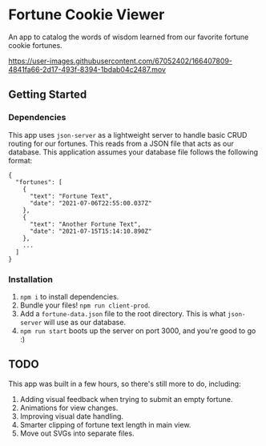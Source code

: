# Fortune Cookie Viewer

An app to catalog the words of wisdom learned from our favorite fortune cookie fortunes.

https://user-images.githubusercontent.com/67052402/166407809-4841fa66-2d17-493f-8394-1bdab04c2487.mov


## Getting Started

### Dependencies

This app uses `json-server` as a lightweight server to handle basic CRUD routing for our fortunes. This reads from a JSON file that acts as our database. This application assumes your database file follows the following format:

```
{
  "fortunes": [
    {
      "text": "Fortune Text",
      "date": "2021-07-06T22:55:00.037Z"
    },
    {
      "text": "Another Fortune Text",
      "date": "2021-07-15T15:14:10.890Z"
    },
    ...
  ]
}
```

### Installation

1. `npm i` to install dependencies.
2. Bundle your files! `npm run client-prod`.
3. Add a `fortune-data.json` file to the root directory. This is what `json-server` will use as our database.
4. `npm run start` boots up the server on port 3000, and you're good to go :)

## TODO

This app was built in a few hours, so there's still more to do, including:

1. Adding visual feedback when trying to submit an empty fortune.
3. Animations for view changes.
4. Improving visual date handling.
5. Smarter clipping of fortune text length in main view.
6. Move out SVGs into separate files.
